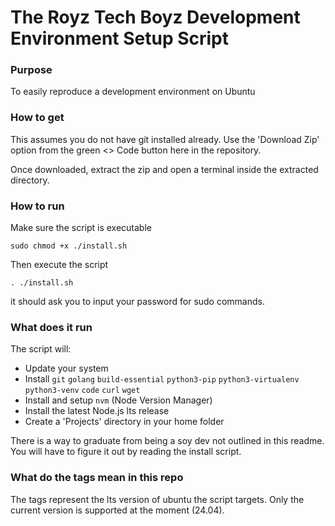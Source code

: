 # The Royz Tech Boyz Development Environment Setup Script

### Purpose

To easily reproduce a development environment on Ubuntu

### How to get
This assumes you do not have git installed already. Use the 'Download Zip' option from the green <> Code button here in the repository.

Once downloaded, extract the zip and open a terminal inside the extracted directory.

### How to run

Make sure the script is executable

`sudo chmod +x ./install.sh`

Then execute the script 

`. ./install.sh`

it should ask you to input your password for sudo commands.

### What does it run

The script will:

* Update your system
* Install `git` `golang` `build-essential` `python3-pip` `python3-virtualenv` `python3-venv` `code` `curl` `wget` 
* Install and setup `nvm` (Node Version Manager)
* Install the latest Node.js lts release
* Create a 'Projects' directory in your home folder


There is a way to graduate from being a soy dev not outlined in this readme. You will have to figure it out by reading the install script.

### What do the tags mean in this repo

The tags represent the lts version of ubuntu the script targets. Only the current version is supported at the moment (24.04).